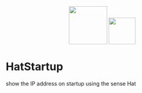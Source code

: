 <div align="center" style="width:100%">
    <th align="center">
        <img src="https://pazimor.github.io/images/RasPi.png" width="100"/>
        <img src="https://upload.wikimedia.org/wikipedia/commons/thumb/c/c3/Python-logo-notext.svg/1024px-Python-logo-notext.svg.png" width="70"/>
        <br>
</div>

# HatStartup

show the IP address on startup using the sense Hat
